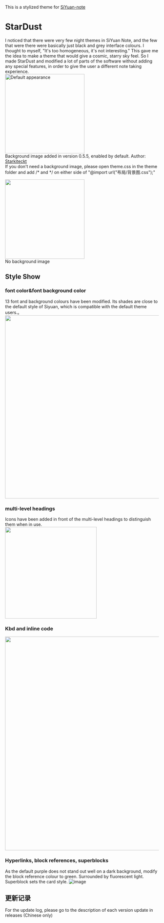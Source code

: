 This is a stylized theme for <a href="https://github.com/siyuan-note/siyuan">SiYuan-note</a>
# StarDust
I noticed that there were very few night themes in SiYuan Note, and the few that were there were basically just black and grey interface colours. I thought to myself, "It's too homogeneous, it's not interesting." This gave me the idea to make a theme that would give a cosmic, starry sky feel. So I made StarDust and modified a lot of parts of the software without adding any special features, in order to give the user a different note taking experience.<br>
<img title="Default appearance" src="https://user-images.githubusercontent.com/114859111/227120881-1165599f-dd74-41a9-890a-4aa0093e6005.png" height="260px"><br>Background image added in version 0.5.5, enabled by default. Author: <a href="https://www.artstation.com/starkiteckt">Starkiteckt</a><br>If you don't need a background image, please open theme.css in the theme folder and add /* and */ on either side of "@import url("布局/背景图.css");"


<img src="https://user-images.githubusercontent.com/114859111/227120779-9d6760da-d7e0-4d3e-96b4-591cceab6d30.png" height="260px"><br>
No background image

## Style Show
### font color&font background color
13 font and background colours have been modified. Its shades are close to the default style of Siyuan, which is compatible with the default theme users.。<br>
<img src="https://user-images.githubusercontent.com/114859111/217919440-9fefe541-9217-4d23-97c9-3185a3ac4fc8.png" width="600px">

### multi-level headings
Icons have been added in front of the multi-level headings to distinguish them when in use.<br>
<img src="https://user-images.githubusercontent.com/114859111/217919920-f291baab-f905-4444-b9af-df0cc23b9d7b.png" width="300px">

### Kbd and inline code
<img src="https://user-images.githubusercontent.com/114859111/217919993-0d0ba23c-472e-404d-af0a-727f4bf0d294.png" width="700px">

### Hyperlinks, block references, superblocks
As the default purple does not stand out well on a dark background, modify the block reference colour to green. Surrounded by fluorescent light. Superblock sets the card style.
![image](https://user-images.githubusercontent.com/114859111/217920394-1592ebab-1ae7-4ea9-9dd7-fbc5356843c0.png)

## 更新记录
 For the update log, please go to the description of each version update in releases (Chinese only)


